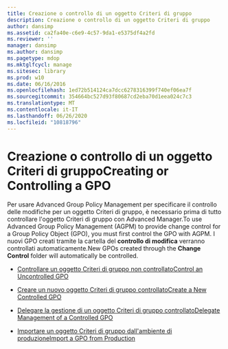 ```yaml
---
title: Creazione o controllo di un oggetto Criteri di gruppo
description: Creazione o controllo di un oggetto Criteri di gruppo
author: dansimp
ms.assetid: ca2fa40e-c6e9-4c57-9da1-e5375df4a2fd
ms.reviewer: ''
manager: dansimp
ms.author: dansimp
ms.pagetype: mdop
ms.mktglfcycl: manage
ms.sitesec: library
ms.prod: w10
ms.date: 06/16/2016
ms.openlocfilehash: 1ed72b514124ca7dcc6278316399f740ef06ea7f
ms.sourcegitcommit: 354664bc527d93f80687cd2eba70d1eea024c7c3
ms.translationtype: MT
ms.contentlocale: it-IT
ms.lasthandoff: 06/26/2020
ms.locfileid: "10818796"
---
```

# <span data-ttu-id="fa40e-103">Creazione o controllo di un oggetto Criteri di gruppo</span><span class="sxs-lookup"><span data-stu-id="fa40e-103">Creating or Controlling a GPO</span></span>


<span data-ttu-id="fa40e-104">Per usare Advanced Group Policy Management per specificare il controllo delle modifiche per un oggetto Criteri di gruppo, è necessario prima di tutto controllare l'oggetto Criteri di gruppo con Advanced Manager.</span><span class="sxs-lookup"><span data-stu-id="fa40e-104">To use Advanced Group Policy Management (AGPM) to provide change control for a Group Policy Object (GPO), you must first control the GPO with AGPM.</span></span> <span data-ttu-id="fa40e-105">I nuovi GPO creati tramite la cartella del **controllo di modifica** verranno controllati automaticamente.</span><span class="sxs-lookup"><span data-stu-id="fa40e-105">New GPOs created through the **Change Control** folder will automatically be controlled.</span></span>

-   [<span data-ttu-id="fa40e-106">Controllare un oggetto Criteri di gruppo non controllato</span><span class="sxs-lookup"><span data-stu-id="fa40e-106">Control an Uncontrolled GPO</span></span>](control-an-uncontrolled-gpo-agpm40.md)

-   [<span data-ttu-id="fa40e-107">Creare un nuovo oggetto Criteri di gruppo controllato</span><span class="sxs-lookup"><span data-stu-id="fa40e-107">Create a New Controlled GPO</span></span>](create-a-new-controlled-gpo-agpm40.md)

-   [<span data-ttu-id="fa40e-108">Delegare la gestione di un oggetto Criteri di gruppo controllato</span><span class="sxs-lookup"><span data-stu-id="fa40e-108">Delegate Management of a Controlled GPO</span></span>](delegate-management-of-a-controlled-gpo-agpm40.md)

-   [<span data-ttu-id="fa40e-109">Importare un oggetto Criteri di gruppo dall'ambiente di produzione</span><span class="sxs-lookup"><span data-stu-id="fa40e-109">Import a GPO from Production</span></span>](import-a-gpo-from-production-agpm40-app.md)

 

 





